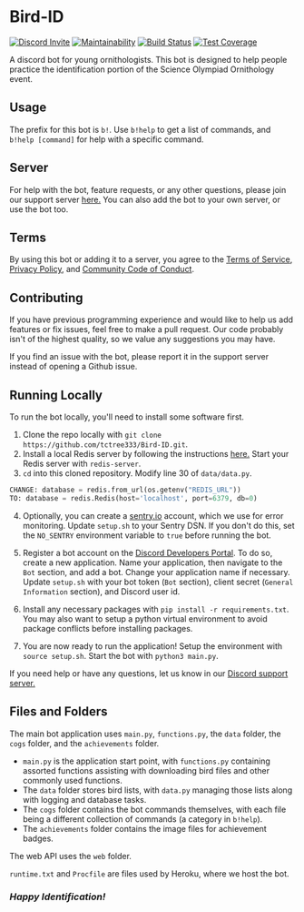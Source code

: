 # Bird-ID

[![Discord Invite](https://discordapp.com/api/guilds/601913706288381952/embed.png)](https://discord.gg/tNyGDve) [![Maintainability](https://api.codeclimate.com/v1/badges/6731bd218230bbc9e088/maintainability)](https://codeclimate.com/github/tctree333/Bird-ID/maintainability) [![Build Status](https://travis-ci.org/tctree333/Bird-ID.svg?branch=master)](https://travis-ci.org/tctree333/Bird-ID) [![Test Coverage](https://api.codeclimate.com/v1/badges/6731bd218230bbc9e088/test_coverage)](https://codeclimate.com/github/tctree333/Bird-ID/test_coverage)

A discord bot for young ornithologists. This bot is designed to help people practice the identification portion of the Science Olympiad Ornithology event.

## Usage

The prefix for this bot is `b!`. Use `b!help` to get a list of commands, and `b!help [command]` for help with a specific command.

## Server

For help with the bot, feature requests, or any other questions, please join our support server [here.](https://discord.gg/tNyGdve) You can also add the bot to your own server, or use the bot too.

## Terms

By using this bot or adding it to a server, you agree to the [Terms of Service](TERMS.md), [Privacy Policy](PRIVACY.md), and [Community Code of Conduct](CODE_OF_CONDUCT.md).

## Contributing

If you have previous programming experience and would like to help us add features or fix issues, feel free to make a pull request. Our code probably isn't of the highest quality, so we value any suggestions you may have.

If you find an issue with the bot, please report it in the support server instead of opening a Github issue.

## Running Locally

To run the bot locally, you'll need to install some software first.

1. Clone the repo locally with `git clone https://github.com/tctree333/Bird-ID.git`.
2. Install a local Redis server by following the instructions [here.](https://redis.io/topics/quickstart) Start your Redis server with `redis-server`.
3. `cd` into this cloned repository. Modify line 30 of `data/data.py`.

```python
CHANGE: database = redis.from_url(os.getenv("REDIS_URL"))
TO: database = redis.Redis(host='localhost', port=6379, db=0)
```

4. Optionally, you can create a [sentry.io](https://sentry.io/) account, which we use for error monitoring. Update `setup.sh` to your Sentry DSN. If you don't do this, set the `NO_SENTRY` environment variable to `true` before running the bot.

5. Register a bot account on the [Discord Developers Portal](https://discordapp.com/developers/applications/). To do so, create a new application. Name your application, then navigate to the `Bot` section, and add a bot. Change your application name if necessary. Update `setup.sh` with your bot token (`Bot` section), client secret (`General Information` section), and Discord user id.
6. Install any necessary packages with `pip install -r requirements.txt`. You may also want to setup a python virtual environment to avoid package conflicts before installing packages.
7. You are now ready to run the application! Setup the environment with `source setup.sh`. Start the bot with `python3 main.py`.

If you need help or have any questions, let us know in our [Discord support server.](https://discord.gg/xDqYddK)

## Files and Folders

The main bot application uses `main.py`, `functions.py`, the `data` folder, the `cogs` folder, and the `achievements` folder.

-   `main.py` is the application start point, with `functions.py` containing assorted functions assisting with downloading bird files and other commonly used functions.
-   The `data` folder stores bird lists, with `data.py` managing those lists along with logging and database tasks.
-   The `cogs` folder contains the bot commands themselves, with each file being a different collection of commands (a category in `b!help`).
-   The `achievements` folder contains the image files for achievement badges.

The web API uses the `web` folder.

`runtime.txt` and `Procfile` are files used by Heroku, where we host the bot.

### **_Happy Identification!_**
